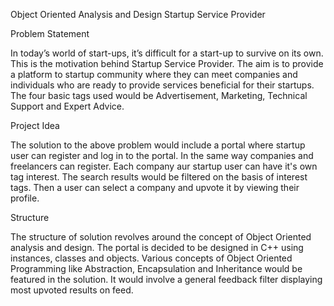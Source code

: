 Object Oriented Analysis and Design
Startup Service Provider                                       

Problem Statement

In today’s world of start-ups, it’s difficult for a start-up to survive on its own.
This is the motivation behind Startup Service Provider.
The aim is to provide a platform to startup community where they can meet companies and individuals who are ready to provide services beneficial for their startups. 
The four basic tags used would be Advertisement, Marketing, Technical Support and Expert Advice.

Project Idea

The solution to the above problem would include a portal where startup user can register and log in to the portal. 
In the same way companies and freelancers can register. Each company aur startup user can have it's own tag interest. 
The search results would be filtered on the basis of interest tags. 
Then a user can select a company and upvote it by viewing their profile.

Structure

The structure of solution revolves around the concept of Object Oriented analysis and design. 
The portal is decided to be designed in C++ using instances, classes and objects. 
Various concepts of Object Oriented Programming like Abstraction, Encapsulation and Inheritance would be featured in the solution.
It would involve a general feedback filter displaying most upvoted results on feed.
